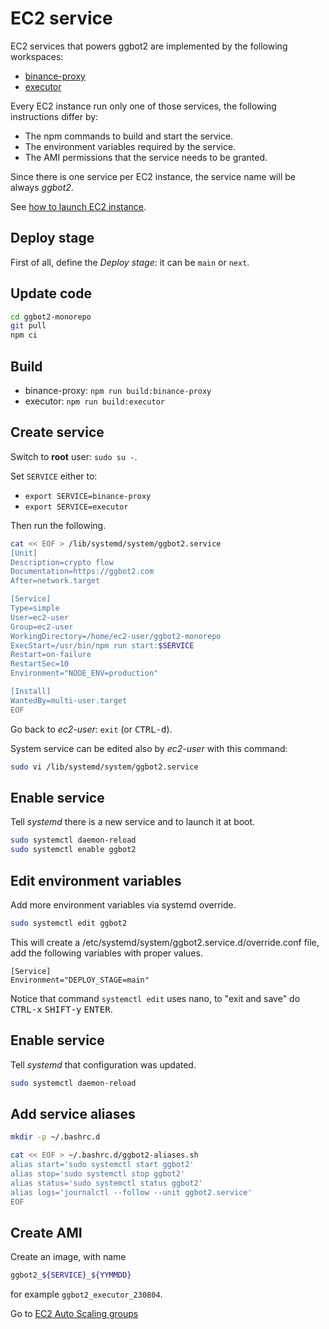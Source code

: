 # EC2 service

EC2 services that powers ggbot2 are implemented by the following workspaces:

- [binance-proxy](../binance-proxy/)
- [executor](../executor/)

Every EC2 instance run only one of those services, the following instructions differ by:

- The npm commands to build and start the service.
- The environment variables required by the service.
- The AMI permissions that the service needs to be granted.

Since there is one service per EC2 instance, the service name will be always _ggbot2_.

See [how to launch EC2 instance](./ec2-launch-instance.md).

## Deploy stage

First of all, define the _Deploy stage_: it can be `main` or `next`.

## Update code

```sh
cd ggbot2-monorepo
git pull
npm ci
```

## Build

- binance-proxy: `npm run build:binance-proxy`
- executor: `npm run build:executor`

## Create service

Switch to **root** user: `sudo su -`.

Set `SERVICE` either to:

- `export SERVICE=binance-proxy`
- `export SERVICE=executor`

Then run the following.

```sh
cat << EOF > /lib/systemd/system/ggbot2.service
[Unit]
Description=crypto flow
Documentation=https://ggbot2.com
After=network.target

[Service]
Type=simple
User=ec2-user
Group=ec2-user
WorkingDirectory=/home/ec2-user/ggbot2-monorepo
ExecStart=/usr/bin/npm run start:$SERVICE
Restart=on-failure
RestartSec=10
Environment="NODE_ENV=production"

[Install]
WantedBy=multi-user.target
EOF
```

Go back to _ec2-user_: `exit` (or <kbd>CTRL-d</kbd>).

System service can be edited also by _ec2-user_ with this command:

```sh
sudo vi /lib/systemd/system/ggbot2.service
```

## Enable service

Tell _systemd_ there is a new service and to launch it at boot.

```sh
sudo systemctl daemon-reload
sudo systemctl enable ggbot2
```

## Edit environment variables

Add more environment variables via systemd override.

```sh
sudo systemctl edit ggbot2
```

This will create a /etc/systemd/system/ggbot2.service.d/override.conf file, add the following variables with proper values.

```
[Service]
Environment="DEPLOY_STAGE=main"
```

Notice that command `systemctl edit` uses nano, to "exit and save" do <kbd>CTRL-x</kbd> <kbd>SHIFT-y</kbd> <kbd>ENTER</kbd>.

## Enable service

Tell _systemd_ that configuration was updated.

```sh
sudo systemctl daemon-reload
```

## Add service aliases

```sh
mkdir -p ~/.bashrc.d

cat << EOF > ~/.bashrc.d/ggbot2-aliases.sh
alias start='sudo systemctl start ggbot2'
alias stop='sudo systemctl stop ggbot2'
alias status='sudo systemctl status ggbot2'
alias logs='journalctl --follow --unit ggbot2.service'
EOF
```

## Create AMI

Create an image, with name

```sh
ggbot2_${SERVICE}_${YYMMDD}
```

for example `ggbot2_executor_230804`.

Go to [EC2 Auto Scaling groups](./ec2-auto-scaling-groups.md)
